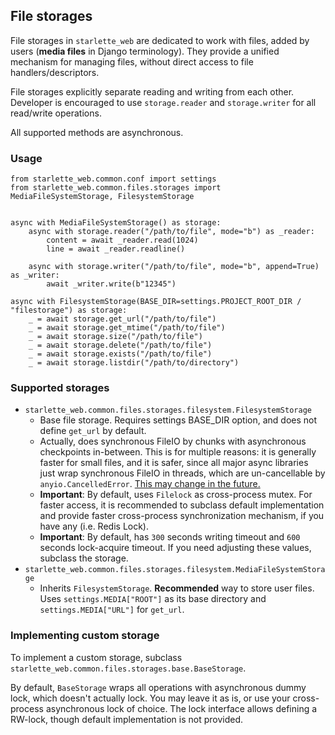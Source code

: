## File storages

File storages in `starlette_web` are dedicated to work with files, added by users 
(**media files** in Django terminology). 
They provide a unified mechanism for managing files, without direct access to file handlers/descriptors.

File storages explicitly separate reading and writing from each other. 
Developer is encouraged to use `storage.reader` and `storage.writer` for all read/write operations.

All supported methods are asynchronous.

### Usage

```python3
from starlette_web.common.conf import settings
from starlette_web.common.files.storages import MediaFileSystemStorage, FilesystemStorage


async with MediaFileSystemStorage() as storage:
    async with storage.reader("/path/to/file", mode="b") as _reader:
        content = await _reader.read(1024)
        line = await _reader.readline()

    async with storage.writer("/path/to/file", mode="b", append=True) as _writer:
        await _writer.write(b"12345")

async with FilesystemStorage(BASE_DIR=settings.PROJECT_ROOT_DIR / "filestorage") as storage:
    _ = await storage.get_url("/path/to/file")
    _ = await storage.get_mtime("/path/to/file")
    _ = await storage.size("/path/to/file")
    _ = await storage.delete("/path/to/file")
    _ = await storage.exists("/path/to/file")
    _ = await storage.listdir("/path/to/directory")
```

### Supported storages

- `starlette_web.common.files.storages.filesystem.FilesystemStorage`
  - Base file storage. Requires settings BASE_DIR option, and does not define `get_url` by default.
  - Actually, does synchronous FileIO by chunks with asynchronous checkpoints in-between.
    This is for multiple reasons: it is generally faster for small files, and it is safer, since
    all major async libraries just wrap synchronous FileIO in threads, which are un-cancellable by
    `anyio.CancelledError`. [This may change in the future.](https://github.com/dolamroth/starlette-web/issues/31)
  - **Important**: By default, uses `Filelock` as cross-process mutex.
    For faster access, it is recommended to subclass default implementation and provide faster 
    cross-process synchronization mechanism, if you have any (i.e. Redis Lock).
  - **Important**: By default, has `300` seconds writing timeout and `600` seconds lock-acquire timeout.
    If you need adjusting these values, subclass the storage.
- `starlette_web.common.files.storages.filesystem.MediaFileSystemStorage`
  - Inherits `FilesystemStorage`. **Recommended** way to store user files. 
    Uses `settings.MEDIA["ROOT"]` as its base directory and `settings.MEDIA["URL"]` for `get_url`.

### Implementing custom storage

To implement a custom storage, subclass `starlette_web.common.files.storages.base.BaseStorage`.

By default, `BaseStorage` wraps all operations with asynchronous dummy lock, which doesn't actually lock.
You may leave it as is, or use your cross-process asynchronous lock of choice.
The lock interface allows defining a RW-lock, though default implementation is not provided.
